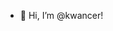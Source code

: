 - 👋 Hi, I’m @kwancer!
<!---
kwancer/kwancer is a ✨ special ✨ repository because its `README.md` (this file) appears on your GitHub profile.
You can click the Preview link to take a look at your changes.
--->
